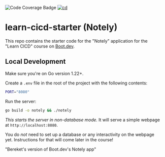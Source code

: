 ![Code Coverage Badge](https://github.com/bmamha/learn-cicd-starter/actions/workflows/ci.yml/badge.svg)
[![cd](https://github.com/bmamha/learn-cicd-starter/actions/workflows/cd.yml/badge.svg)](https://github.com/bmamha/learn-cicd-starter/actions/workflows/cd.yml)

# learn-cicd-starter (Notely)

This repo contains the starter code for the "Notely" application for the "Learn CICD" course on [Boot.dev](https://boot.dev).

## Local Development

Make sure you're on Go version 1.22+.

Create a `.env` file in the root of the project with the following contents:

```bash
PORT="8080"
```

Run the server:

```bash
go build -o notely && ./notely
```

*This starts the server in non-database mode.* It will serve a simple webpage at `http://localhost:8080`.

You do *not* need to set up a database or any interactivity on the webpage yet. Instructions for that will come later in the course!

"Bereket's version of Boot.dev's Notely app"

